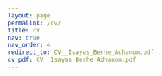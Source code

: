 ```yaml
---
layout: page
permalink: /cv/
title: cv
nav: true
nav_order: 4
redirect_to: CV__Isayas_Berhe_Adhanom.pdf
cv_pdf: CV__Isayas_Berhe_Adhanom.pdf
---
```

